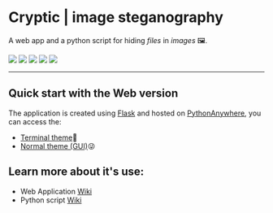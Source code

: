 # Cryptic | image steganography

A web app and a python script for hiding _files_ in _images_ :framed_picture:.

<span>
<img src='https://img.shields.io/badge/-HTML-orange' />
<img src='https://img.shields.io/badge/-CSS-blue' />
<img src='https://img.shields.io/badge/-JavaScript-yellow' />
<img src='https://img.shields.io/badge/-Python-skyblue' />
<img src='https://img.shields.io/badge/-Image Manupilation-red' />
</span>
<hr>

## Quick start with the Web version
The application is created using [Flask](https://flask.palletsprojects.com/en/2.0.x/installation/) and hosted on [PythonAnywhere](https://www.pythonanywhere.com/), you can access the:
- [Terminal theme](http://0harshit0.pythonanywhere.com/):zany_face:
- [Normal theme (GUI)](http://0harshit0.pythonanywhere.com/GUI):stuck_out_tongue_winking_eye:
## Learn more about it's use:
- Web Application [Wiki](https://github.com/0-harshit-0/Cryptic-ImageSteganography/wiki#get-started-with-the-web-version)
- Python script [Wiki](https://github.com/0-harshit-0/Cryptic-ImageSteganography/wiki#get-started-with-the-script-on-your-terminal)
